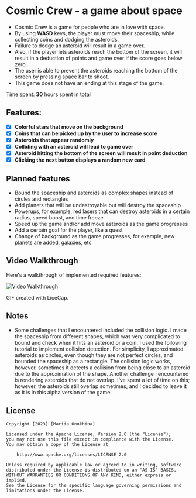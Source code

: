# Cosmic Crew - a game about space
- Cosmic Crew is a game for people who are in love with space. 
- By using **WASD**  keys, the player must move their spaceship, while collecting coins and dodging the asteroids. 
- Failure to dodge an asteroid will result in a game over. 
- Also, if the player lets asteroids reach the bottom of the screen, it will result in a deduction of points and game over if the score goes below zero. 
- The user is able to prevent the asteroids reaching the bottom of the screen by pressing space bar to shoot.
- This game does not have an ending at this stage of the game.

Time spent: **30** hours spent in total

## Features:

- [X] **Colorful stars that move on the background**
- [X] **Coins that can be picked up by the user to increase score**
- [X] **Asteroids that appear randomly**
- [X] **Colliding with an asteroid will lead to game over**
- [X] **Asteroid hitting the bottom of the screen will result in point deduction**
- [X] **Clicking the next button displays a random new card**

## Planned features

- Bound the spaceship and asteroids as complex shapes instead of circles and rectangles
- Add planets that will be undestroyable but will destroy the spaceship
- Powerups, for example, red lasers that can destroy asteroids in a certain radius, speed boost, and time freeze
- Speed up the game and/or add move asteroids as the game progresses
- Add a certain goal for the player, like a quest
- Change of background as the game progresses, for example, new planets are added, galaxies, etc

## Video Walkthrough

Here's a walkthrough of implemented required features:

<img src='public/Website Walkthrough.gif' title='Video Walkthrough' width='' alt='Video Walkthrough' />


GIF created with LiceCap.

## Notes

* Some challenges that I encountered included the collision logic. I made the spaceship from different shapes, which was very complicated to bound and check when it hits an asteroid or a coin. I used the following tutorial to implement collision detection. For simplicity, I approximated asteroids as circles, even though they are not perfect circles, and bounded the spaceship as a rectangle. The collision logic works, however, sometimes it detects a collision from being close to an asteroid due to the approximation of the shape.
	Another challenge I encountered is rendering asteroids that do not overlap. I’ve spent a lot of time on this; however, the asteroids still overlap sometimes, and I decided to leave it as it is in this alpha version of the game.

## License

    Copyright [2023] [Mariia Onokhina]

    Licensed under the Apache License, Version 2.0 (the "License");
    you may not use this file except in compliance with the License.
    You may obtain a copy of the License at

        http://www.apache.org/licenses/LICENSE-2.0

    Unless required by applicable law or agreed to in writing, software
    distributed under the License is distributed on an "AS IS" BASIS,
    WITHOUT WARRANTIES OR CONDITIONS OF ANY KIND, either express or implied.
    See the License for the specific language governing permissions and
    limitations under the License.

